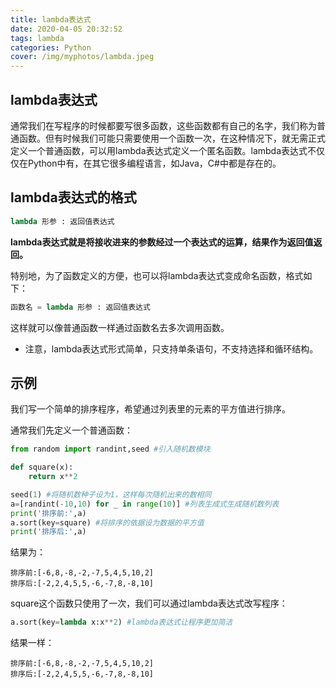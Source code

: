 ```yaml
---
title: lambda表达式
date: 2020-04-05 20:32:52
tags: lambda
categories: Python
cover: /img/myphotos/lambda.jpeg
---
```

## lambda表达式

通常我们在写程序的时候都要写很多函数，这些函数都有自己的名字，我们称为普通函数。但有时候我们可能只需要使用一个函数一次，在这种情况下，就无需正式定义一个普通函数，可以用lambda表达式定义一个匿名函数。lambda表达式不仅仅在Python中有，在其它很多编程语言，如Java，C#中都是存在的。

## lambda表达式的格式

``` python
lambda 形参 : 返回值表达式
```
**lambda表达式就是将接收进来的参数经过一个表达式的运算，结果作为返回值返回。**

特别地，为了函数定义的方便，也可以将lambda表达式变成命名函数，格式如下：

``` python
函数名 = lambda 形参 : 返回值表达式
```

这样就可以像普通函数一样通过函数名去多次调用函数。

+ 注意，lambda表达式形式简单，只支持单条语句，不支持选择和循环结构。

## 示例

我们写一个简单的排序程序，希望通过列表里的元素的平方值进行排序。

通常我们先定义一个普通函数：

``` python
from random import randint,seed #引入随机数模块

def square(x):
    return x**2

seed(1) #将随机数种子设为1，这样每次随机出来的数相同
a=[randint(-10,10) for _ in range(10)] #列表生成式生成随机数列表
print('排序前:',a)
a.sort(key=square) #将排序的依据设为数据的平方值
print('排序后:',a)
```
结果为：

    排序前:[-6,8,-8,-2,-7,5,4,5,10,2]
    排序后:[-2,2,4,5,5,-6,-7,8,-8,10]

square这个函数只使用了一次，我们可以通过lambda表达式改写程序：

``` python
a.sort(key=lambda x:x**2) #lambda表达式让程序更加简洁
```

结果一样：

    排序前:[-6,8,-8,-2,-7,5,4,5,10,2]
    排序后:[-2,2,4,5,5,-6,-7,8,-8,10]